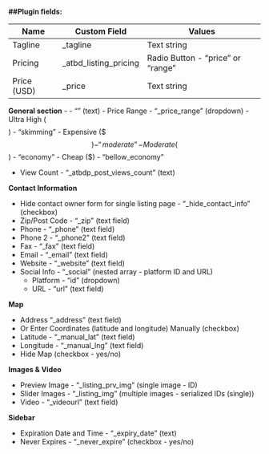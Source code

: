 

**##Plugin fields:**

<table>
<thead>
<tr>
<th>Name</th>
<th>Custom Field</th>
<th>Values</th>
</tr>
</thead>
<tbody>
<tr>
<td>Tagline</td>
<td>_tagline</td>
<td>Text string</td>
</tr>
<tr>
<td>Pricing</td>
<td>_atbd_listing_pricing</td>
<td>Radio Button - “price” or “range”</td>
</tr>
<tr>
<td>Price (USD)</td>
<td>_price</td>
<td>Text string</td>
</tr>
</tbody>
</table>

**General section**
    -  - “” (text)
    - Price Range - “_price_range” (dropdown)
      - Ultra High ($$$$) - “skimming”
      - Expensive ($$$) - “moderate”
      - Moderate ($$) - “economy”
      - Cheap ($) - “bellow_economy”
  - View Count - “_atbdp_post_views_count” (text)

**Contact Information**
  - Hide contact owner form for single listing page - “_hide_contact_info” (checkbox)
  - Zip/Post Code - “_zip” (text field)
  - Phone - “_phone” (text field)
  - Phone 2 - “_phone2” (text field)
  - Fax - “_fax” (text field)
  - Email - “_email” (text field)
  - Website - “_website” (text field)
  - Social Info - “_social” (nested array - platform ID and URL)
    - Platform - “id” (dropdown)
    - URL - “url” (text field)   

**Map**
  - Address “_address” (text field)
  - Or Enter Coordinates (latitude and longitude) Manually (checkbox)
  - Latitude - “_manual_lat” (text field)
  - Longitude - “_manual_lng” (text field)
  - Hide Map (checkbox - yes/no)

**Images & Video**
  - Preview Image - “_listing_prv_img”  (single image - ID)
  - Slider Images - “_listing_img” (multiple images - serialized IDs (single))
  - Video - “_videourl” (text field)

**Sidebar**
  - Expiration Date and Time - “_expiry_date” (text)
  - Never Expires - “_never_expire” (checkbox - yes/no)
